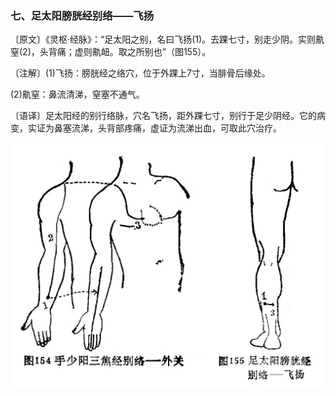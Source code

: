 ### 七、足太阳膀胱经别络——飞扬

〔原文〕《灵枢·经脉》：“足太阳之别，名曰飞扬(1)。去踝七寸，别走少阴。实则鼽窒(2)，头背痛；虚则鼽衄。取之所别也”（图155）。

〔注解〕(1)飞扬：膀胱经之络穴，位于外踝上7寸，当腓骨后缘处。

(2)鼽窒：鼻流清涕，窒塞不通气。

〔语译〕足太阳经的别行络脉，穴名飞扬，距外踝七寸，别行于足少阴经。它的病变，实证为鼻塞流涕，头背部疼痛，虚证为流涕出血，可取此穴治疗。

![](./img/图154、155.jpg)
